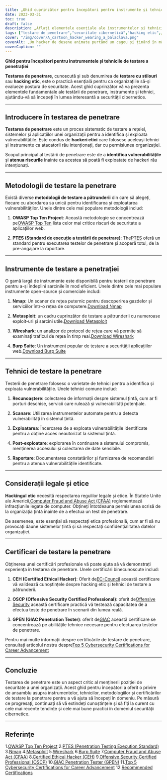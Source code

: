```yaml
---
title: „Ghid cuprinzător pentru începători pentru instrumente și tehnici de testare a penetrației”
date: 2023-03-31
toc: true
draft: false
description: „Aflați elementele esențiale ale instrumentelor și tehnicilor de testare a penetrației, metodologiilor și certificărilor pentru a vă începe cariera în securitatea cibernetică.”
tags: ["testare de penetrare","securitate cibernetică","hacking etic",„unelte”,"tehnici",„ghid pentru începători”,„Nmap”,"Metasploit",„Wireshark”,„Suită Burp”,„OSSTMM”,„PTES”,„OWASP”,"CEH",„OSCP”,„GPEN”,"testare de securitate",„evaluarea vulnerabilității”,"securitatea retelei","securitatea informatiei"]
cover: "/img/cover/A_cartoon_hacker_wearing_a_balaclava.png"
coverAlt: „Un hacker de desene animate purtând un cagou și ținând în mână o lupă, examinând un ecran de computer care afișează diverse instrumente de testare a hackingului precum Nmap, Metasploit, Wireshark și Burp Suite, cu încuietori digitale simbolizând sisteme securizate în fundal”.
coverCaption: ""
---
```


**Ghid pentru începători pentru instrumentele și tehnicile de testare a penetrației**

**Testarea de penetrare**, cunoscută și sub denumirea de **testare cu stilouri** sau **hacking etic**, este o practică esențială pentru ca organizațiile să-și evalueze postura de securitate. Acest ghid cuprinzător vă va prezenta elementele fundamentale ale testării de penetrare, instrumente și tehnici, ajutându-vă să începeți în lumea interesantă a securității cibernetice.

______

## Introducere în testarea de penetrare

**Testarea de penetrare** este un proces sistematic de testare a rețelei, sistemelor și aplicațiilor unei organizații pentru a identifica și exploata vulnerabilitățile. Este condus de **hackeri etici** care folosesc aceleași tehnici și instrumente ca atacatorii rău intenționați, dar cu permisiunea organizației.

Scopul principal al testării de penetrare este de a **identifica vulnerabilitățile** și **atenua riscurile** înainte ca acestea să poată fi exploatate de hackeri rău intenționați.

______

## Metodologii de testare la penetrare

Există diverse **metodologii de testare a pătrunderii** din care să alegeți, fiecare cu abordarea sa unică pentru identificarea și exploatarea vulnerabilităților. Unele dintre cele mai populare metodologii includ:

1. **OWASP Top Ten Project**: Această metodologie se concentrează pe[OWASP Top Ten](https://owasp.org/www-project-top-ten/) lista celor mai critice riscuri de securitate a aplicațiilor web.

2. **PTES (Standard de execuție a testării de penetrare)**: The[PTES](http://www.pentest-standard.org/index.php/Main_Page) oferă un standard pentru executarea testelor de penetrare și acoperă totul, de la pre-angajare la raportare.

______

## Instrumente de testare a penetrației

O gamă largă de instrumente este disponibilă pentru testerii de penetrare pentru a-și îndeplini sarcinile în mod eficient. Unele dintre cele mai populare instrumente open-source și comerciale includ:

1. **Nmap**: Un scaner de rețea puternic pentru descoperirea gazdelor și serviciilor într-o rețea de computere.[Download Nmap](https://nmap.org/download.html)

2. **Metasploit**: un cadru cuprinzător de testare a pătrunderii cu numeroase exploit-uri și sarcini utile.[Download Metasploit](https://www.metasploit.com/download)

3. **Wireshark**: un analizor de protocol de rețea care vă permite să examinați traficul de rețea în timp real.[Download Wireshark](https://www.wireshark.org/download.html)

4. **Burp Suite**: Un instrument popular de testare a securității aplicațiilor web.[Download Burp Suite](https://portswigger.net/burp/communitydownload)

______

## Tehnici de testare la penetrare

Testerii de penetrare folosesc o varietate de tehnici pentru a identifica și exploata vulnerabilitățile. Unele tehnici comune includ:

1. **Recunoaștere**: colectarea de informații despre sistemul țintă, cum ar fi porturi deschise, servicii care rulează și vulnerabilități potențiale.

2. **Scanare**: Utilizarea instrumentelor automate pentru a detecta vulnerabilități în sistemul țintă.

3. **Exploatarea**: Încercarea de a exploata vulnerabilitățile identificate pentru a obține acces neautorizat la sistemul țintă.

4. **Post-exploatare**: explorarea în continuare a sistemului compromis, menținerea accesului și colectarea de date sensibile.

5. **Raportare**: Documentarea constatărilor și furnizarea de recomandări pentru a atenua vulnerabilitățile identificate.

______

## Considerații legale și etice

**Hackingul etic** necesită respectarea regulilor legale și etice. În Statele Unite ale Americii,[Computer Fraud and Abuse Act (CFAA)](https://en.wikipedia.org/wiki/Computer_Fraud_and_Abuse_Act) reglementează infracțiunile legate de computer. Obțineți întotdeauna permisiunea scrisă de la organizația țintă înainte de a efectua un test de penetrare.

De asemenea, este esențial să respectați etica profesională, cum ar fi să nu provocați daune sistemelor țintă și să respectați confidențialitatea datelor organizației.

______

## Certificari de testare la penetrare

Obținerea unei certificări profesionale vă poate ajuta să vă demonstrați experiența în testarea de penetrare. Unele certificări binecunoscute includ:

1. **CEH (Certified Ethical Hacker)**: Oferit de[EC-Council](https://www.eccouncil.org/programs/certified-ethical-hacker-ceh/) această certificare vă validează cunoștințele despre hacking etic și tehnici de testare a pătrunderii.

2. **OSCP (Offensive Security Certified Professional)**: oferit de[Offensive Security](https://www.offensive-security.com/pwk-oscp/) această certificare practică vă testează capacitatea de a efectua teste de penetrare în scenarii din lumea reală.

3. **GPEN (GIAC Penetration Tester)**: oferit de[GIAC](https://www.giac.org/certification/penetration-tester-gpen) această certificare se concentrează pe abilitățile tehnice necesare pentru efectuarea testelor de penetrare.

Pentru mai multe informații despre certificările de testare de penetrare, consultați articolul nostru despre[Top 5 Cybersecurity Certifications for Career Advancement](https://simeononsecurity.ch/articles/the-top-five-cybersecurity-certifications-for-career-advancement/s)

______

## Concluzie

Testarea de penetrare este un aspect critic al menținerii poziției de securitate a unei organizații. Acest ghid pentru începători a oferit o privire de ansamblu asupra instrumentelor, tehnicilor, metodologiilor și certificărilor de testare la penetrare pentru a vă ajuta să începeți în domeniu. Pe măsură ce progresați, continuați să vă extindeți cunoștințele și să fiți la curent cu cele mai recente tendințe și cele mai bune practici în domeniul securității cibernetice.

______

## Referințe

1.[OWASP Top Ten Project](https://owasp.org/www-project-top-ten/)
2.[PTES (Penetration Testing Execution Standard)](http://www.pentest-standard.org/index.php/Main_Page)
3.[Nmap](https://nmap.org/download.html)
4.[Metasploit](https://www.metasploit.com/download)
5.[Wireshark](https://www.wireshark.org/download.html)
6.[Burp Suite](https://portswigger.net/burp/communitydownload)
7.[Computer Fraud and Abuse Act (CFAA)](https://en.wikipedia.org/wiki/Computer_Fraud_and_Abuse_Act) 
8.[Certified Ethical Hacker (CEH)](https://www.eccouncil.org/programs/certified-ethical-hacker-ceh/)
9.[Offensive Security Certified Professional (OSCP)](https://www.offensive-security.com/pwk-oscp/)
10.[GIAC Penetration Tester (GPEN)](https://www.giac.org/certification/penetration-tester-gpen)
11.[Top 5 Cybersecurity Certifications for Career Advancement](https://simeononsecurity.ch/articles/the-top-five-cybersecurity-certifications-for-career-advancement/s)
12.[Recommended Certifications](https://simeononsecurity.ch/recommendations/certifications/)

